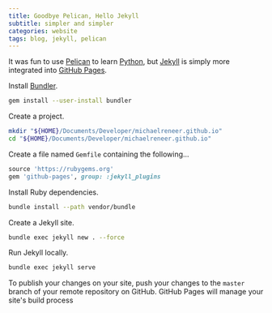 ```yaml
---
title: Goodbye Pelican, Hello Jekyll
subtitle: simpler and simpler
categories: website
tags: blog, jekyll, pelican
---
```


It was fun to use [Pelican](http://github.com/getpelican/pelican) to
learn [Python](http://www.python.org), but [Jekyll](http://jekyllrb.com) is
simply more integrated into [GitHub Pages](http://pages.github.com).

Install [Bundler](https://bundler.io/).

```bash
gem install --user-install bundler
```

Create a project.

```bash
mkdir "${HOME}/Documents/Developer/michaelreneer.github.io"
cd "${HOME}/Documents/Developer/michaelreneer.github.io"
```

Create a file named `Gemfile` containing the following...

```ruby
source 'https://rubygems.org'
gem 'github-pages', group: :jekyll_plugins
```

Install Ruby dependencies.

```bash
bundle install --path vendor/bundle
```

Create a Jekyll site.

```bash
bundle exec jekyll new . --force
```

Run Jekyll locally.

```bash
bundle exec jekyll serve
```

To publish your changes on your site, push your changes to the `master` branch
of your remote repository on GitHub. GitHub Pages will manage your site's build
process
